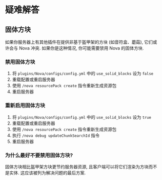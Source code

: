# 疑难解答

## 固体方块

如果你服务器上有其他插件在提供非基于盔甲架的方块 (如音符盒、蘑菇), 它们或许会与 Nova 冲突. 如果你是这种情况, 你可能需要禁用 Nova 的固体方块.

### 禁用固体方块

1. 将 `plugins/Nova/configs/config.yml` 中的 `use_solid_blocks` 设为 `false`
2. 重载配置或重启服务器
3. 使用 `/nova resourcePack create` 指令重新生成资源包
4. 重启服务器

### 重新启用固体方块

1. 将 `plugins/Nova/configs/config.yml` 中的 `use_solid_blocks` 设为 `true`
2. 重载配置或重启服务器
3. 使用 `/nova resourcePack create` 指令重新生成资源包
4. 执行 `/nova debug updateChunkSearchId` 指令
5. 重启服务器

### 为什么最好不要禁用固体方块?

固体方块相比盔甲架方块更节约服务器资源, 且客户端可以将它们渲染为方块而不是实体. 这应该被列为解决问题的最后方案.